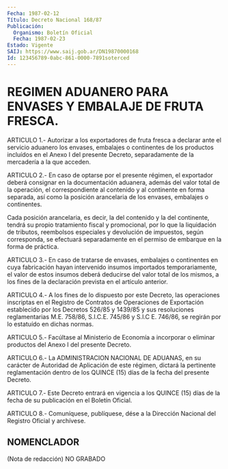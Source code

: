```yaml
---
Fecha: 1987-02-12
Título: Decreto Nacional 168/87
Publicación:
  Organismo: Boletín Oficial
  Fecha: 1987-02-23
Estado: Vigente
SAIJ: https://www.saij.gob.ar/DN19870000168
Id: 123456789-0abc-861-0000-7891soterced
---
```

# REGIMEN ADUANERO PARA ENVASES Y EMBALAJE DE FRUTA FRESCA.

<a id="1"></a>
ARTICULO  1.-  Autorizar  a  los  exportadores  de  fruta  fresca a declarar  ante  el  servicio  aduanero  los  envases,  embalajes  o continentes  de  los productos incluídos en el Anexo I del presente Decreto,  separadamente    de  la  mercadería  a  la  que  acceden.

<a id="2"></a>
ARTICULO  2.-  En  caso  de  optarse  por  el  presente régimen, el exportador  deberá consignar en la documentación  aduanera,  además del valor total  de la operación, el correspondiente al contenido y al continente en forma  separada,  así como la posición arancelaria de los envases, embalajes o continentes.

Cada posición arancelaria, es decir,  la  del  contenido  y  la del continente, tendrá su propio tratamiento fiscal y promocional,  por lo   que  la  liquidación  de  tributos,  reembolsos  especiales  y devolución    de    impuestos,   según  corresponda,  se  efectuará separadamente en el permiso de embarque  en  la  forma de práctica.

<a id="3"></a>
ARTICULO    3.-  En  caso  de  tratarse  de  envases,  embalajes  o continentes  en    cuya    fabricación  hayan  intervenido  insumos importados  temporariamente,  el  valor  de  estos  insumos  deberá deducirse del  valor  total  de  los  mismos,  a  los  fines  de la declaración prevista en el artículo anterior.

<a id="4"></a>
ARTICULO  4.-  A  los  fines  de lo dispuesto por este Decreto, las operaciones inscriptas en el Registro  de  Contratos de Operaciones de Exportación establecido por los Decretos  526/85 y 1439/85 y sus resoluciones reglamentarias M.E. 758/86, S.I.C.E.  745/86  y  S.I.C E.    746/86,  se  regirán  por  lo  estatuído  en  dichas  normas.

<a id="5"></a>
ARTICULO  5.-  Facúltase  al  Ministerio de Economía a incorporar o eliminar productos del Anexo I del presente Decreto.

<a id="6"></a>
ARTICULO  6.- La ADMINISTRACION NACIONAL DE ADUANAS, en su carácter de Autoridad  de  Aplicación de este régimen, dictará la pertinente reglamentación dentro  de  los  QUINCE  (15)  días  de la fecha del presente Decreto.

<a id="7"></a>
ARTICULO  7.-  Este  Decreto  entrará en vigencia a los QUINCE (15) días  de  la  fecha  de  su  publicación  en  el  Boletín  Oficial.

<a id="8"></a>
ARTICULO  8.- Comuníquese, publíquese, dése a la Dirección Nacional del Registro Oficial y archívese.

## NOMENCLADOR

<a id="1"></a>
(Nota de redacción) NO GRABADO